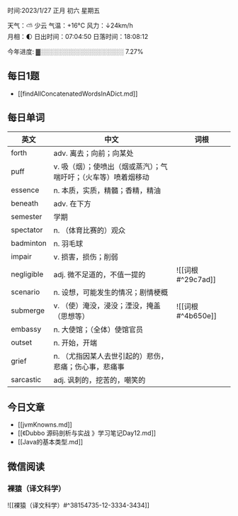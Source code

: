 

时间:2023/1/27 正月 初六 星期五

天气：⛅️  少云 气温：+16°C 风力：↓24km/h  
月相：🌓 日出时间：07:04:50 日落时间：18:08:12

今年进度: ▓░░░░░░░░░░░░░░░░░░░ 7.27%


## 每日1题

- [[findAllConcatenatedWordsInADict.md]]

## 每日单词

| 英文       | 中文                                                            | 词根              |
| ---------- | --------------------------------------------------------------- | ----------------- |
| forth      | adv. 离去；向前；向某处                                         |                   |
| puff       | v. 吸（烟）；使喷出（烟或蒸汽）；气喘吁吁；（火车等）喷着烟移动 |                   |
| essence    | n. 本质，实质，精髓；香精，精油                                 |                   |
| beneath    | adv. 在下方                                                     |                   |
| semester   | 学期                                                            |                   |
| spectator  | n. （体育比赛的）观众                                           |                   |
| badminton  | n. 羽毛球                                                       |                   |
| impair     | v. 损害，损伤；削弱                                             |                   |
| negligible | adj. 微不足道的，不值一提的                                     | ![[词根#^29c7ad]] |
| scenario   | n. 设想，可能发生的情况；剧情梗概                               |                   |
| submerge   | v. （使）淹没，浸没；湮没，掩盖（思想等）                       | ![[词根#^4b650e]] |
| embassy    | n. 大使馆；（全体）使馆官员                                     |                   |
| outset     | n. 开始，开端                                                   |                   |
| grief      | n. （尤指因某人去世引起的）悲伤，悲痛；伤心事，悲痛事           |                   |
| sarcastic           |       adj. 讽刺的，挖苦的，嘲笑的|                    |
	
## 今日文章

- [[jvmKnowns.md]]
- [[《Dubbo 源码剖析与实战 》学习笔记Day12.md]]
- [[Java的基本类型.md]]

## 微信阅读

<!-- start of weread -->

### 裸猿（译文科学）
![[裸猿（译文科学）#^38154735-12-3334-3434]]

<!-- end of weread -->
